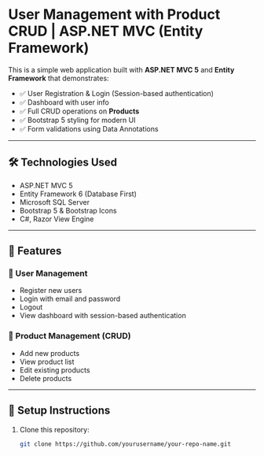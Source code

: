 # User Management with Product CRUD | ASP.NET MVC (Entity Framework)

This is a simple web application built with **ASP.NET MVC 5** and **Entity Framework** that demonstrates:

- ✅ User Registration & Login (Session-based authentication)
- ✅ Dashboard with user info
- ✅ Full CRUD operations on **Products**
- ✅ Bootstrap 5 styling for modern UI
- ✅ Form validations using Data Annotations

---

## 🛠️ Technologies Used

- ASP.NET MVC 5
- Entity Framework 6 (Database First)
- Microsoft SQL Server
- Bootstrap 5 & Bootstrap Icons
- C#, Razor View Engine

---

## 📂 Features

### 👤 User Management
- Register new users
- Login with email and password
- Logout
- View dashboard with session-based authentication

### 🛒 Product Management (CRUD)
- Add new products
- View product list
- Edit existing products
- Delete products

---

## 🔧 Setup Instructions

1. Clone this repository:
   ```bash
   git clone https://github.com/yourusername/your-repo-name.git
